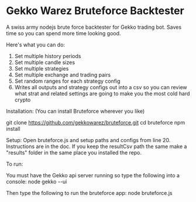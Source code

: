 # Gekko Warez Bruteforce Backtester

A swiss army nodejs brute force backtester for Gekko trading bot. Saves time so you can spend more time looking good. 

Here's what you can do:

1) Set multiple history periods
2) Set multiple candle sizes
3) Set multiple strategies
4) Set multiple exchange and trading pairs
5) Set random ranges for each strategy config
6) Writes all outputs and strategy configs out into a csv so you can review what strat and related settings are going to make you the most cold hard crypto

Installation:
(You can install Bruteforce wherever you like)

git clone https://github.com/gekkowarez/bruteforce.git
cd bruteforce
npm install

Setup:
Open bruteforce.js and setup paths and configs from line 20. Instructions are in the doc.
If you keep the resultCsv path the same make a "results" folder in the same place you installed the repo.

To run:

You must have the Gekko api server running so type the following into a console:
node gekko --ui 

Then type the following to run the bruteforce app:
node bruteforce.js



